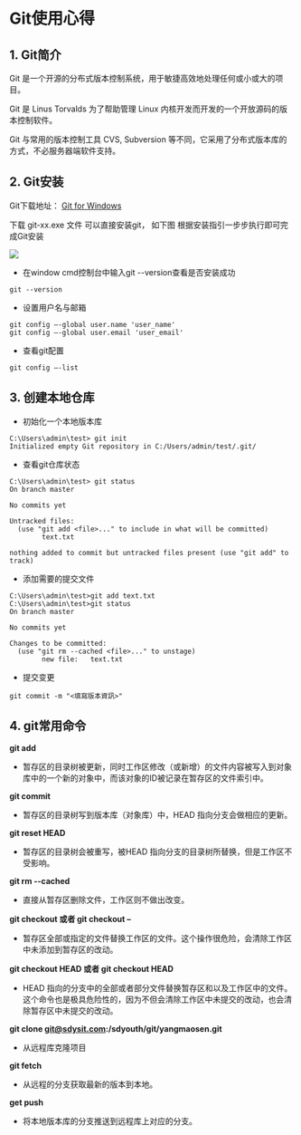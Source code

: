# Git使用心得



## 1.  Git简介

Git 是一个开源的分布式版本控制系统，用于敏捷高效地处理任何或小或大的项目。

Git 是 Linus Torvalds 为了帮助管理 Linux 内核开发而开发的一个开放源码的版本控制软件。

Git 与常用的版本控制工具 CVS, Subversion 等不同，它采用了分布式版本库的方式，不必服务器端软件支持。



## 2. Git安装

Git下载地址：  [Git for Windows](https://gitforwindows.org/)

下载 git-xx.exe 文件 可以直接安装git， 如下图  根据安装指引一步步执行即可完成Git安装



![](https://www.runoob.com/wp-content/uploads/2015/02/20140127131250906)



- 在window cmd控制台中输入git --version查看是否安装成功

```
git --version
```

- 设置用户名与邮箱

```
git config –-global user.name 'user_name'
git config –-global user.email 'user_email'
```

- 查看git配置

```
git config –-list
```



## 3. 创建本地仓库

- 初始化一个本地版本库

```
C:\Users\admin\test> git init
Initialized empty Git repository in C:/Users/admin/test/.git/
```

- 查看git仓库状态  

```
C:\Users\admin\test> git status
On branch master

No commits yet

Untracked files:
  (use "git add <file>..." to include in what will be committed)
        text.txt

nothing added to commit but untracked files present (use "git add" to track)
```

- 添加需要的提交文件

```
C:\Users\admin\test>git add text.txt
C:\Users\admin\test>git status
On branch master

No commits yet

Changes to be committed:
  (use "git rm --cached <file>..." to unstage)
        new file:   text.txt

```

- 提交变更

```
git commit -m "<填寫版本資訊>"
```



## 4. git常用命令

**git add**

- 暂存区的目录树被更新，同时工作区修改（或新增）的文件内容被写入到对象库中的一个新的对象中，而该对象的ID被记录在暂存区的文件索引中。

**git commit**

- 暂存区的目录树写到版本库（对象库）中，HEAD 指向分支会做相应的更新。

**git reset HEAD**

- 暂存区的目录树会被重写，被HEAD 指向分支的目录树所替换，但是工作区不受影响。

**git rm --cached**

- 直接从暂存区删除文件，工作区则不做出改变。

**git checkout 或者 git checkout –**

- 暂存区全部或指定的文件替换工作区的文件。这个操作很危险，会清除工作区中未添加到暂存区的改动。

**git checkout HEAD 或者 git checkout HEAD**

- HEAD 指向的分支中的全部或者部分文件替换暂存区和以及工作区中的文件。这个命令也是极具危险性的，因为不但会清除工作区中未提交的改动，也会清除暂存区中未提交的改动。

**git clone git@sdysit.com:/sdyouth/git/yangmaosen.git**

- 从远程库克隆项目

**git fetch**

- 从远程的分支获取最新的版本到本地。

**get push**

- 将本地版本库的分支推送到远程库上对应的分支。